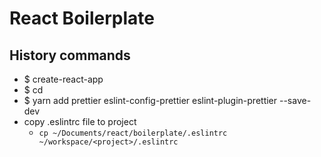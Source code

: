 # React Boilerplate

## History commands

- $ create-react-app <project>
- $ cd <project>
- $ yarn add prettier eslint-config-prettier eslint-plugin-prettier --save-dev
- copy .eslintrc file to project
  - `cp ~/Documents/react/boilerplate/.eslintrc ~/workspace/<project>/.eslintrc`
